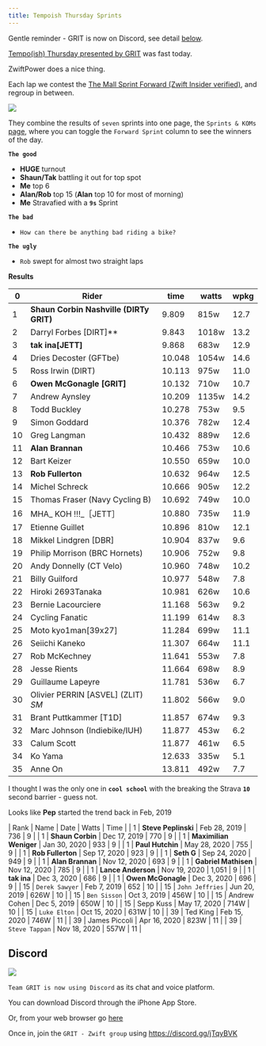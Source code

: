 ```yaml
---
title: Tempoish Thursday Sprints
---
```


Gentle reminder - GRIT is now on Discord, see detail [below](#discord).

[Tempo(ish) Thursday presented by GRIT](https://zwiftpower.com/events.php?zid=1293777) was fast today.

ZwiftPower does a nice thing.

Each lap we contest the [The Mall Sprint Forward (Zwift Insider verified)](https://www.strava.com/segments/12749377?filter=overall), and regroup in between.

![](images/The_Mall_Sprint_Forward.png)

They combine the results of `seven` sprints into one page, the `Sprints & KOMs`
[page](https://zwiftpower.com/events.php?zid=1293777), where you can toggle the
`Forward Sprint` column to see the winners of the day.

**`The good`**

- **HUGE** turnout
- **Shaun/Tak** battling it out for top spot
- **Me** top 6
- **Alan/Rob** top 15 (**Alan** top 10 for most of morning)
- **Me** Stravafied with a **`9s`** Sprint

**`The bad`**

- `How can there be anything bad riding a bike?`

**`The ugly`**

- `Rob` swept for almost two straight laps

**Results**

|  0 |   Rider                                  |   time | watts | wpkg |
|----|------------------------------------------|--------|-------|------|
|  1 | **Shaun Corbin Nashville (DIRTy GRIT)**  |  9.809 | 815w  | 12.7 |
|  2 |   Darryl Forbes [DIRT]**                 |  9.843 | 1018w | 13.2 |
|  3 | **tak ina[JETT]**                        |  9.868 | 683w  | 12.9 |
|  4 |   Dries Decoster (GFTbe)                 | 10.048 | 1054w | 14.6 |
|  5 |   Ross Irwin (DIRT)                      | 10.113 | 975w  | 11.0 |
|  6 | **Owen McGonagle [GRIT]**                | 10.132 | 710w  | 10.7 |
|  7 |   Andrew Aynsley                         | 10.209 | 1135w | 14.2 |
|  8 |   Todd Buckley                           | 10.278 | 753w  |  9.5 |
|  9 |   Simon Goddard                          | 10.376 | 782w  | 12.4 |
| 10 |   Greg Langman                           | 10.432 | 889w  | 12.6 |
| 11 | **Alan Brannan**                         | 10.466 | 753w  | 10.6 |
| 12 |   Bart Keizer                            | 10.550 | 659w  | 10.0 |
| 13 | **Rob Fullerton**                        | 10.632 | 964w  | 12.5 |
| 14 |   Michel Schreck                         | 10.666 | 905w  | 12.2 |
| 15 |   Thomas Fraser (Navy Cycling B)         | 10.692 | 749w  | 10.0 |
| 16 |   MHA_ KOH !!!_［JETT］                  | 10.880 | 735w  | 11.9 |
| 17 |   Etienne Guillet                        | 10.896 | 810w  | 12.1 |
| 18 |   Mikkel Lindgren [DBR]                  | 10.904 | 837w  |  9.6 |
| 19 |   Philip Morrison (BRC Hornets)          | 10.906 | 752w  |  9.8 |
| 20 |   Andy Donnelly (CT Velo)                | 10.960 | 748w  | 10.2 |
| 21 |   Billy Guilford                         | 10.977 | 548w  |  7.8 |
| 22 |   Hiroki 2693Tanaka                      | 10.981 | 626w  | 10.6 |
| 23 |   Bernie Lacourciere                     | 11.168 | 563w  |  9.2 |
| 24 |   Cycling Fanatic                        | 11.199 | 614w  |  8.3 |
| 25 |   Moto kyo1man[39x27]                    | 11.284 | 699w  | 11.1 |
| 26 |   Seiichi Kaneko                         | 11.307 | 664w  | 11.1 |
| 27 |   Rob McKechney                          | 11.641 | 553w  |  7.8 |
| 28 |   Jesse Rients                           | 11.664 | 698w  |  8.9 |
| 29 |   Guillaume Lapeyre                      | 11.781 | 536w  |  6.7 |
| 30 |   Olivier PERRIN [ASVEL] (ZLIT) *SM*     | 11.802 | 566w  |  9.0 |
| 31 |   Brant Puttkammer [T1D]                 | 11.857 | 674w  |  9.3 |
| 32 |   Marc Johnson (Indiebike/IUH)           | 11.877 | 453w  |  6.2 |
| 33 |   Calum Scott                            | 11.877 | 461w  |  6.5 |
| 34 |   Ko Yama                                | 12.633 | 335w  |  5.1 |
| 35 |   Anne On                                | 13.811 | 492w  |  7.7 |

I thought I was the only one in **`cool school`** with the breaking
the Strava **`10`** second barrier - guess not.

Looks like **Pep** started the trend back in Feb, 2019

| Rank | Name                   | Date         | Watts | Time |
|    1 | **Steve Peplinski**    | Feb 28, 2019 |   736 |    9 |
|    1 | **Shaun Corbin**       | Dec 17, 2019 |   770 |    9 |
|    1 | **Maximilian Weniger** | Jan 30, 2020 |   933 |    9 |
|    1 | **Paul Hutchin**       | May 28, 2020 |   755 |    9 |
|    1 | **Rob Fullerton**      | Sep 17, 2020 |   923 |    9 |
|    1 | **Seth G**             | Sep 24, 2020 |   949 |    9 |
|    1 | **Alan Brannan**       | Nov 12, 2020 |   693 |    9 |
|    1 | **Gabriel Mathisen**   | Nov 12, 2020 |   785 |    9 |
|    1 | **Lance Anderson**     | Nov 19, 2020 | 1,051 |    9 |
|    1 | **tak ina**            | Dec 3, 2020  |   686 |    9 |
|    1 | **Owen McGonagle**     | Dec 3, 2020  |   696 |    9 |
|   15 | `Derek Sawyer`         | Feb 7, 2019  |   652 |   10 |
|   15 | `John Jeffries`        | Jun 20, 2019 |  626W |   10 |
|   15 | `Ben Sisson`           | Oct 3, 2019  |  456W |   10 |
|   15 | Andrew Cohen           | Dec 5, 2019  |  650W |   10 |
|   15 | Sepp Kuss              | May 17, 2020 |  714W |   10 |
|   15 | `Luke Elton`           | Oct 15, 2020 |  631W |   10 |
|   39 | Ted King               | Feb 15, 2020 |  746W |   11 |
|   39 | James Piccoli          | Apr 16, 2020 |  823W |   11 |
|   39 | `Steve Tappan`         | Nov 18, 2020 |  557W |   11 |


## **Discord**

![](images/discord.png)

`Team GRIT is now using Discord` as its chat and voice platform.

You can download Discord through the iPhone App Store.

Or, from your web browser go [here](https://discord.com/login)

Once in, join the `GRIT - Zwift group` using <https://discord.gg/jTqyBVK>


